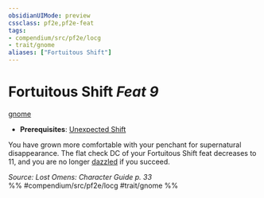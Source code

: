 ```yaml
---
obsidianUIMode: preview
cssclass: pf2e,pf2e-feat
tags:
- compendium/src/pf2e/locg
- trait/gnome
aliases: ["Fortuitous Shift"]
---
```

# Fortuitous Shift  *Feat 9*  
[gnome](../../Rules/traits/gnome.md)  

- **Prerequisites**: [Unexpected Shift](unexpected-shift-locg.md)

You have grown more comfortable with your penchant for supernatural disappearance. The flat check DC of your Fortuitous Shift feat decreases to 11, and you are no longer [dazzled](../../Rules/conditions.md#Dazzled) if you succeed.

*Source: Lost Omens: Character Guide p. 33*  
%% #compendium/src/pf2e/locg #trait/gnome %%